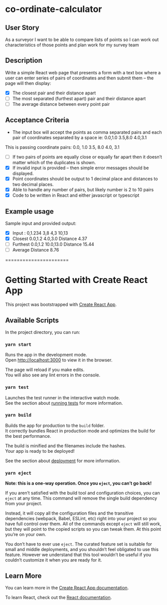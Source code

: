 # co-ordinate-calculator

## User Story

As a surveyor I want to be able to compare lists of points so I can work out characteristics of those
points and plan work for my survey team

## Description

Write a simple React web page that presents a form with a text box where a user can enter series
of pairs of coordinates and then submit them – the page will then display:

- [x] The closest pair and their distance apart
- [ ] The most separated (furthest apart) pair and their distance apart
- [ ] The average distance between every point pair

## Acceptance Criteria

- The input box will accept the points as comma separated pairs and each pair of coordinates
  separated by a space ie: 0.0,1.0 3.5,8.0 4.0,3.1

This is passing coordinate pairs:
0.0, 1.0
3.5, 8.0
4.0, 3.1

- [ ] If two pairs of points are equally close or equally far apart then it doesn’t matter which of the
      duplicates is shown.
- [x] If invalid input is provided – then simple error messages should be displayed.
- [x] Point coordinates should be output to 1 decimal place and distances to two decimal places.
- [x] Able to handle any number of pairs, but likely number is 2 to 10 pairs
- [x] Code to be written in React and either javascript or typescript

## Example usage

Sample input and provided output:

- [x] Input : 0,1.234 3,8 4,3 10,13
- [x] Closest 0.0,1.2 4.0,3.0 Distance 4.37
- [ ] Furthest 0.0,1.2 10.0,13.0 Distance 15.44
- [ ] Average Distance 8.76

======================

# Getting Started with Create React App

This project was bootstrapped with [Create React App](https://github.com/facebook/create-react-app).

## Available Scripts

In the project directory, you can run:

### `yarn start`

Runs the app in the development mode.\
Open [http://localhost:3000](http://localhost:3000) to view it in the browser.

The page will reload if you make edits.\
You will also see any lint errors in the console.

### `yarn test`

Launches the test runner in the interactive watch mode.\
See the section about [running tests](https://facebook.github.io/create-react-app/docs/running-tests) for more information.

### `yarn build`

Builds the app for production to the `build` folder.\
It correctly bundles React in production mode and optimizes the build for the best performance.

The build is minified and the filenames include the hashes.\
Your app is ready to be deployed!

See the section about [deployment](https://facebook.github.io/create-react-app/docs/deployment) for more information.

### `yarn eject`

**Note: this is a one-way operation. Once you `eject`, you can’t go back!**

If you aren’t satisfied with the build tool and configuration choices, you can `eject` at any time. This command will remove the single build dependency from your project.

Instead, it will copy all the configuration files and the transitive dependencies (webpack, Babel, ESLint, etc) right into your project so you have full control over them. All of the commands except `eject` will still work, but they will point to the copied scripts so you can tweak them. At this point you’re on your own.

You don’t have to ever use `eject`. The curated feature set is suitable for small and middle deployments, and you shouldn’t feel obligated to use this feature. However we understand that this tool wouldn’t be useful if you couldn’t customize it when you are ready for it.

## Learn More

You can learn more in the [Create React App documentation](https://facebook.github.io/create-react-app/docs/getting-started).

To learn React, check out the [React documentation](https://reactjs.org/).
